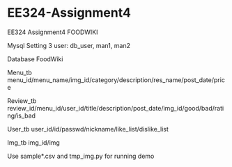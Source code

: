 # EE324-Assignment4

EE324 Assignment4 FOODWIKI

Mysql Setting
3 user: db_user, man1, man2

Database FoodWiki

Menu_tb
menu_id/menu_name/img_id/category/description/res_name/post_date/price

Review_tb
review_id/menu_id/user_id/title/description/post_date/img_id/good/bad/rating/is_bad

User_tb
user_id/id/passwd/nickname/like_list/dislike_list

Img_tb
img_id/img

Use sample*.csv and tmp_img.py for running demo

